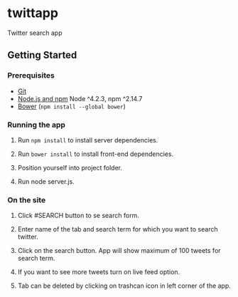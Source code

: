 # twittapp
Twitter search app

## Getting Started

### Prerequisites

- [Git](https://git-scm.com/)
- [Node.js and npm](nodejs.org) Node ^4.2.3, npm ^2.14.7
- [Bower](bower.io) (`npm install --global bower`)

### Running the app

1. Run `npm install` to install server dependencies.

2. Run `bower install` to install front-end dependencies.

3. Position yourself into project folder.

4. Run node server.js.

### On the site

1. Click #SEARCH button to se search form.

2. Enter name of the tab and search term for which you want to search twitter.

3. Click on the search button. App will show maximum of 100 tweets for search term.

4. If you want to see more tweets turn on live feed option.

5. Tab can be deleted by clicking on trashcan icon in left corner of the app.
